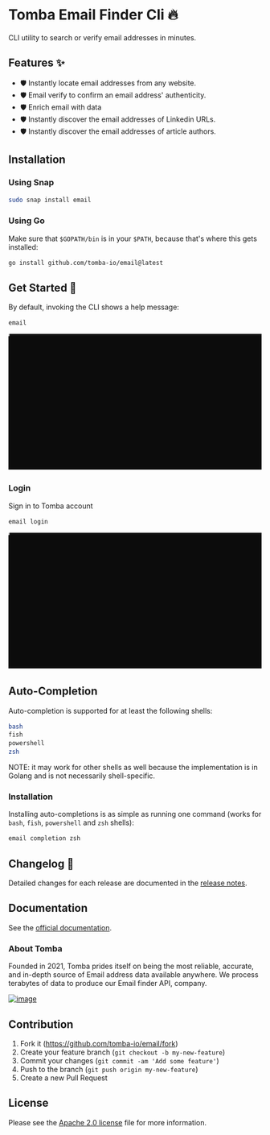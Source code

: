 # Tomba Email Finder Cli 🔥

CLI utility to search or verify email addresses in minutes.

## Features ✨

- 🛡️ Instantly locate email addresses from any website.
- 🛡️ Email verify to confirm an email address' authenticity.
- 🛡️ Enrich email with data
- 🛡️ Instantly discover the email addresses of Linkedin URLs.
- 🛡️ Instantly discover the email addresses of article authors.

## Installation

### Using Snap

```bash
sudo snap install email
```

### Using Go

Make sure that `$GOPATH/bin` is in your `$PATH`, because that's where this gets
installed:

```bash
go install github.com/tomba-io/email@latest
```

## Get Started 🎉

By default, invoking the CLI shows a help message:

```bash
email
```

![tomba email](svg/default.svg)

### Login

Sign in to Tomba account

```bash
email login
```

![tomba email](svg/login.svg)

## Auto-Completion

Auto-completion is supported for at least the following shells:

```bash
bash
fish
powershell
zsh
```

NOTE: it may work for other shells as well because the implementation is in
Golang and is not necessarily shell-specific.

### Installation

Installing auto-completions is as simple as running one command (works for
`bash`, `fish`, `powershell` and `zsh` shells):

```bash
email completion zsh
```

## Changelog 📌

Detailed changes for each release are documented in the [release notes](https://github.com/tomba-io/email/releases).

## Documentation

See the [official documentation](https://developer.tomba.io/).

### About Tomba

Founded in 2021, Tomba prides itself on being the most reliable, accurate, and in-depth source of Email address data available anywhere. We process terabytes of data to produce our Email finder API, company.

[![image](https://avatars.githubusercontent.com/u/67979591?s=200&v=4)](https://tomba.io/)

## Contribution

1. Fork it (<https://github.com/tomba-io/email/fork>)
2. Create your feature branch (`git checkout -b my-new-feature`)
3. Commit your changes (`git commit -am 'Add some feature'`)
4. Push to the branch (`git push origin my-new-feature`)
5. Create a new Pull Request

## License

Please see the [Apache 2.0 license](http://www.apache.org/licenses/LICENSE-2.0.html) file for more information.
